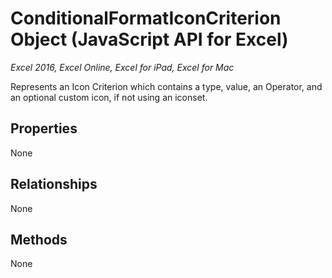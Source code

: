 # ConditionalFormatIconCriterion Object (JavaScript API for Excel)

_Excel 2016, Excel Online, Excel for iPad, Excel for Mac_

Represents an Icon Criterion which contains a type, value, an Operator, and an optional custom icon, if not using an iconset.

## Properties

None

## Relationships
None


## Methods
None

